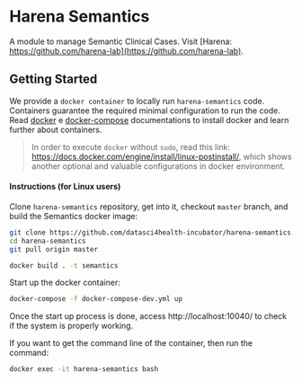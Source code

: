 # Harena Semantics

A module to manage Semantic Clinical Cases. 
Visit [Harena: https://github.com/harena-lab](https://github.com/harena-lab).

<!-- ## Available Services

Check https://documenter.getpostman.com/view/12184223/TzK2ZE4d to discover available endpoints provided by `harena manager api`.
 -->
## Getting Started

We provide a `docker container` to locally run `harena-semantics` code. Containers guarantee the required minimal configuration to run the code. Read [docker](https://docs.docker.com/install/) e [docker-compose](https://docs.docker.com/compose/install/) documentations to install docker and learn further about containers.

> In order to execute `docker` without `sudo`, read this link: https://docs.docker.com/engine/install/linux-postinstall/, which shows another optional and valuable configurations in docker environment.

#### Instructions (for Linux users)

Clone `harena-semantics` repository, get into it, checkout `master` branch, and build the Semantics docker image:

```bash
git clone https://github.com/datasci4health-incubator/harena-semantics.git
cd harena-semantics
git pull origin master

docker build . -t semantics
```

Start up the docker container:

```bash
docker-compose -f docker-compose-dev.yml up
```

Once the start up process is done, access http://localhost:10040/ to check if the system is properly working.

If you want to get the command line of the container, then run the command:

```bash
docker exec -it harena-semantics bash
```

<!-- You can access Indexer at http://localhost:5000
You can access SOLR admin at http://localhost:8983 -->

<!-- ## Performing Searches -->
<!-- 
```buildoutcfg
POST http://localhost:5000/searcher

params: description (text)
```
 -->
